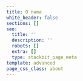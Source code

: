 ```yaml
---
title: O nama
white_header: false
sections: []
seo:
  title: ''
  description: ''
  robots: []
  extra: []
  type: stackbit_page_meta
template: advanced
page_css_class: about
---
```

